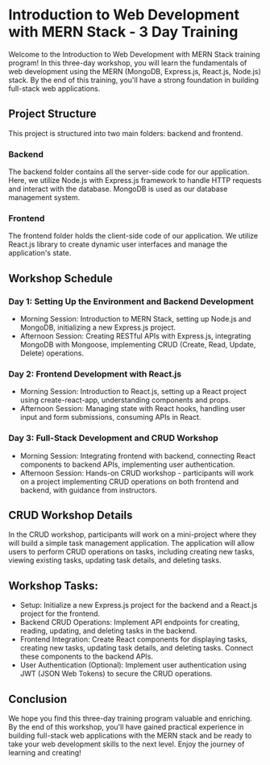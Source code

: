 # Introduction to Web Development with MERN Stack - 3 Day Training

Welcome to the Introduction to Web Development with MERN Stack training program! In this three-day workshop, you will learn the fundamentals of web development using the MERN (MongoDB, Express.js, React.js, Node.js) stack. By the end of this training, you'll have a strong foundation in building full-stack web applications.

## Project Structure


This project is structured into two main folders: backend and frontend.

### Backend

The backend folder contains all the server-side code for our application. Here, we utilize Node.js with Express.js framework to handle HTTP requests and interact with the database. MongoDB is used as our database management system.

### Frontend

The frontend folder holds the client-side code of our application. We utilize React.js library to create dynamic user interfaces and manage the application's state.

## Workshop Schedule

### Day 1: Setting Up the Environment and Backend Development
- Morning Session: Introduction to MERN Stack, setting up Node.js and MongoDB, initializing a new Express.js project.
- Afternoon Session: Creating RESTful APIs with Express.js, integrating MongoDB with Mongoose, implementing CRUD (Create, Read, Update, Delete) operations.

### Day 2: Frontend Development with React.js
- Morning Session: Introduction to React.js, setting up a React project using create-react-app, understanding components and props.
- Afternoon Session: Managing state with React hooks, handling user input and form submissions, consuming APIs in React.

### Day 3: Full-Stack Development and CRUD Workshop
- Morning Session: Integrating frontend with backend, connecting React components to backend APIs, implementing user authentication.
- Afternoon Session: Hands-on CRUD workshop - participants will work on a project implementing CRUD operations on both frontend and backend, with guidance from instructors.

## CRUD Workshop Details

In the CRUD workshop, participants will work on a mini-project where they will build a simple task management application. The application will allow users to perform CRUD operations on tasks, including creating new tasks, viewing existing tasks, updating task details, and deleting tasks.

## Workshop Tasks:

- Setup: Initialize a new Express.js project for the backend and a React.js project for the frontend.
- Backend CRUD Operations: Implement API endpoints for creating, reading, updating, and deleting tasks in the backend.
- Frontend Integration: Create React components for displaying tasks, creating new tasks, updating task details, and deleting tasks. Connect these components to the backend APIs.
- User Authentication (Optional): Implement user authentication using JWT (JSON Web Tokens) to secure the CRUD operations.

## Conclusion
We hope you find this three-day training program valuable and enriching. By the end of this workshop, you'll have gained practical experience in building full-stack web applications with the MERN stack and be ready to take your web development skills to the next level. Enjoy the journey of learning and creating!
